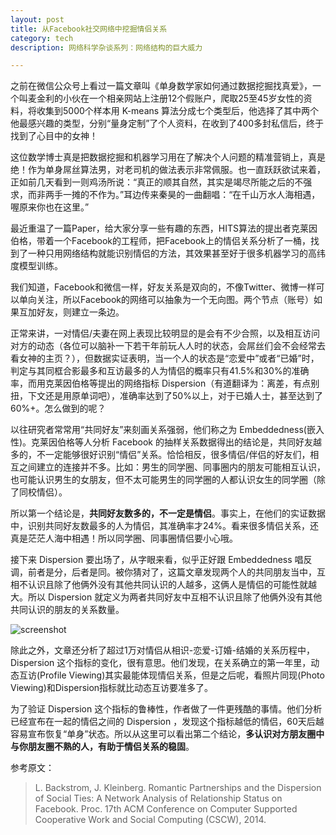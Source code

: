 ```yaml
---
layout: post
title: 从Facebook社交网络中挖掘情侣关系
category: tech 
description: 网络科学杂谈系列：网络结构的巨大威力

---
```


之前在微信公众号上看过一篇文章叫《单身数学家如何通过数据挖掘找真爱》，一个叫麦金利的小伙在一个相亲网站上注册12个假账户，爬取25至45岁女性的资料，将收集到5000个样本用 K-means 算法分成七个类型后，他选择了其中两个他最感兴趣的类型，分别“量身定制”了个人资料，在收到了400多封私信后，终于找到了心目中的女神！

这位数学博士真是把数据挖掘和机器学习用在了解决个人问题的精准营销上，真是绝！作为单身屌丝算法男，对老司机的做法表示非常佩服。也一直跃跃欲试来着，正如前几天看到一则鸡汤所说：“真正的顺其自然，其实是竭尽所能之后的不强求，而非两手一摊的不作为。”耳边传来秦昊的一曲翻唱：“在千山万水人海相遇，喔原来你也在这里。”

最近重温了一篇Paper，给大家分享一些有趣的东西，HITS算法的提出者克莱因伯格，带着一个Facebook的工程师，把Facebook上的情侣关系分析了一桶，找到了一种只用网络结构就能识别情侣的方法，其效果甚至好于很多机器学习的高纬度模型训练。

我们知道，Facebook和微信一样，好友关系是双向的，不像Twitter、微博一样可以单向关注，所以Facebook的网络可以抽象为一个无向图。两个节点（账号）如果互加好友，则建立一条边。

正常来讲，一对情侣/夫妻在网上表现比较明显的是会有不少合照，以及相互访问对方的动态（各位可以脑补一下若干年前玩人人时的状态，会屌丝们会不会经常去看女神的主页？），但数据实证表明，当一个人的状态是“恋爱中”或者“已婚”时，判定与其同框合影最多和互访最多的人为情侣的概率只有41.5%和30%的准确率，而用克莱因伯格等提出的网络指标 Dispersion（有道翻译为：离差，有点别扭，下文还是用原单词吧），准确率达到了50%以上，对于已婚人士，甚至达到了60%+。怎么做到的呢？

以往研究者常常用“共同好友”来刻画关系强弱，他们称之为 Embeddedness(嵌入性)。克莱因伯格等人分析 Facebook 的抽样关系数据得出的结论是，共同好友越多的，不一定能够很好识别“情侣”关系。恰恰相反，很多情侣/伴侣的好友们，相互之间建立的连接并不多。比如：男生的同学圈、同事圈内的朋友可能相互认识，也可能认识男生的女朋友，但不太可能男生的同学圈的人都认识女生的同学圈（除了同校情侣）。

所以第一个结论是，**共同好友数多的，不一定是情侣**。事实上，在他们的实证数据中，识别共同好友数最多的人为情侣，其准确率才24%。看来很多情侣关系，还真是茫茫人海中相遇！所以同学圈、同事圈情侣要小心哦。

接下来 Dispersion 要出场了，从字眼来看，似乎正好跟 Embeddedness 唱反调，前者是分，后者是同。被你猜对了，这篇文章发现两个人的共同朋友当中，互相不认识且除了他俩外没有其他共同认识的人越多，这俩人是情侣的可能性就越大。所以 Dispersion 就定义为两者共同好友中互相不认识且除了他俩外没有其他共同认识的朋友的关系数量。

![screenshot](http://img2.tbcdn.cn/L1/461/1/f25567277fb82f57a7fcca3d49cade4f2f4b46a5)


除此之外，文章还分析了超过1万对情侣从相识-恋爱-订婚-结婚的关系历程中，Dispersion 这个指标的变化，很有意思。他们发现，在关系确立的第一年里，动态互访(Profile Viewing)其实最能体现情侣关系，但是之后呢，看照片同现(Photo Viewing)和Dispersion指标就比动态互访要准多了。

为了验证 Dispersion 这个指标的鲁棒性，作者做了一件更残酷的事情。他们分析已经宣布在一起的情侣之间的 Dispersion ，发现这个指标越低的情侣，60天后越容易宣布恢复“单身”状态。所以从这里可以看出第二个结论，**多认识对方朋友圈中与你朋友圈不熟的人，有助于情侣关系的稳固**。

参考原文：

> L. Backstrom, J. Kleinberg. Romantic Partnerships and the Dispersion of Social Ties: A Network Analysis of Relationship Status on Facebook. Proc. 17th ACM Conference on Computer Supported Cooperative Work and Social Computing (CSCW), 2014.
